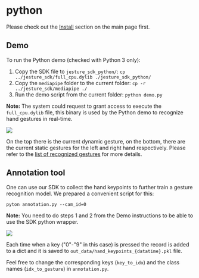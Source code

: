 # python

Please check out the [Install](https://github.com/jesture-ai/jesture-sdk#install) section on the main page first.

## Demo

To run the Python demo (checked with Python 3 only):
1. Copy the SDK file to `jesture_sdk_python/`: `cp ../jesture_sdk/full_cpu.dylib ./jesture_sdk_python/`
2. Copy the `mediapipe` folder to the current folder: `cp -r ../jesture_sdk/mediapipe ./`
3. Run the demo script from the current folder: `python demo.py`

**Note:** The system could request to grant access to execute the `full_cpu.dylib` file, this binary is used by the Python demo to recognize hand gestures in real-time.

<img src="https://github.com/jesture-ai/jesture-sdk/blob/main/docs/gifs/python_demo.gif">

On the top there is the current dynamic gesture, on the bottom, there are the current static gestures for the left and right hand respectively. Please refer to the [list of recognized gestures](https://github.com/jesture-ai/jesture-sdk/blob/main/jesture_sdk/README.md) for more details.

## Annotation tool

One can use our SDK to collect the hand keypoints to further train a gesture recognition model. We prepared a convenient script for this:

```
pyton annotation.py --cam_id=0
```
**Note:** You need to do steps 1 and 2 from the Demo instructions to be able to use the SDK python wrapper. 

<img src="https://github.com/jesture-ai/jesture-sdk/blob/main/docs/gifs/python_annotation_tool.gif">

Each time when a key ("0"-"9" in this case) is pressed the record is added to a dict and it is saved to `out_data/hand_keypoints_{datatime}.pkl` file.

Feel free to change the corresponding keys (`key_to_idx`) and the class names (`idx_to_gesture`) in `annotation.py`.
